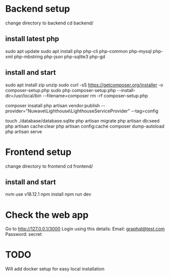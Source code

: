 # Backend setup
change directory to backend
cd backend/

## install latest php
sudo apt update
sudo apt install php php-cli php-common php-mysql php-xml php-mbstring php-json php-sqlite3 php-gd

## install and start
sudo apt install zip unzip
sudo curl -sS https://getcomposer.org/installer -o composer-setup.php
sudo php composer-setup.php --install-dir=/usr/local/bin --filename=composer
rm -rf composer-setup.php

composer insatall
php artisan vendor:publish --provider="Nuwave\Lighthouse\LighthouseServiceProvider" --tag=config

touch ./database/database.sqlite
php artisan migrate
php artisan db:seed
php artisan cache:clear
php artisan config:cache
composer dump-autoload
php artisan serve

# Frontend setup
change directory to frontend
cd frontend/

## install and start
nvm use v18.12.1
npm install
npm run dev

# Check the web app
Go to http://127.0.0.1/3000
Login using this details:
Email: graphql@test.com
Password: secret

# TODO
Will add docker setup for easy local installation
